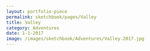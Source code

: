 ```yaml
---
layout: portfolio-piece
permalink: sketchbook/pages/Valley
title: Valley
category: Adventures
date: 1-1-2017
image: /images/sketchbook/Adventures/Valley.2017.jpg
---
```

